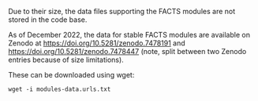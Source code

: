 Due to their size, the data files supporting the FACTS modules are not stored in the code base.

As of December 2022, the data for stable FACTS modules are available on Zenodo at
https://doi.org/10.5281/zenodo.7478191 and https://doi.org/10.5281/zenodo.7478447
(note, split between two Zenodo entries because of size limitations). 

These can be downloaded using wget:

```
wget -i modules-data.urls.txt
```

